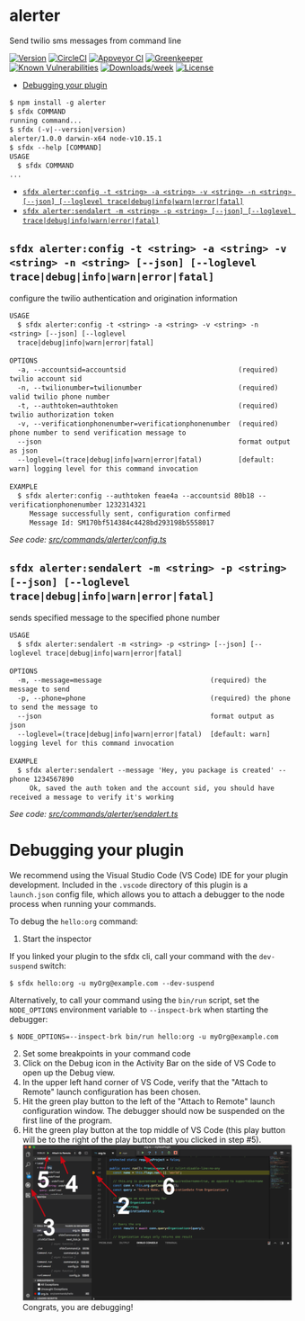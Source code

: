 alerter
=======

Send twilio sms messages from command line

[![Version](https://img.shields.io/npm/v/alerter.svg)](https://npmjs.org/package/alerter)
[![CircleCI](https://circleci.com/gh/dcarroll/alerter/tree/master.svg?style=shield)](https://circleci.com/gh/dcarroll/alerter/tree/master)
[![Appveyor CI](https://ci.appveyor.com/api/projects/status/github/dcarroll/alerter?branch=master&svg=true)](https://ci.appveyor.com/project/heroku/alerter/branch/master)
[![Greenkeeper](https://badges.greenkeeper.io/dcarroll/alerter.svg)](https://greenkeeper.io/)
[![Known Vulnerabilities](https://snyk.io/test/github/dcarroll/alerter/badge.svg)](https://snyk.io/test/github/dcarroll/alerter)
[![Downloads/week](https://img.shields.io/npm/dw/alerter.svg)](https://npmjs.org/package/alerter)
[![License](https://img.shields.io/npm/l/alerter.svg)](https://github.com/dcarroll/alerter/blob/master/package.json)

<!-- toc -->
* [Debugging your plugin](#debugging-your-plugin)
<!-- tocstop -->
<!-- install -->
<!-- usage -->
```sh-session
$ npm install -g alerter
$ sfdx COMMAND
running command...
$ sfdx (-v|--version|version)
alerter/1.0.0 darwin-x64 node-v10.15.1
$ sfdx --help [COMMAND]
USAGE
  $ sfdx COMMAND
...
```
<!-- usagestop -->
<!-- commands -->
* [`sfdx alerter:config -t <string> -a <string> -v <string> -n <string> [--json] [--loglevel trace|debug|info|warn|error|fatal]`](#sfdx-alerterconfig--t-string--a-string--v-string--n-string---json---loglevel-tracedebuginfowarnerrorfatal)
* [`sfdx alerter:sendalert -m <string> -p <string> [--json] [--loglevel trace|debug|info|warn|error|fatal]`](#sfdx-alertersendalert--m-string--p-string---json---loglevel-tracedebuginfowarnerrorfatal)

## `sfdx alerter:config -t <string> -a <string> -v <string> -n <string> [--json] [--loglevel trace|debug|info|warn|error|fatal]`

configure the twilio authentication and origination information

```
USAGE
  $ sfdx alerter:config -t <string> -a <string> -v <string> -n <string> [--json] [--loglevel 
  trace|debug|info|warn|error|fatal]

OPTIONS
  -a, --accountsid=accountsid                            (required) twilio account sid
  -n, --twilionumber=twilionumber                        (required) valid twilio phone number
  -t, --authtoken=authtoken                              (required) twilio authorization token
  -v, --verificationphonenumber=verificationphonenumber  (required) phone number to send verification message to
  --json                                                 format output as json
  --loglevel=(trace|debug|info|warn|error|fatal)         [default: warn] logging level for this command invocation

EXAMPLE
  $ sfdx alerter:config --authtoken feae4a --accountsid 80b18 --verificationphonenumber 1232314321
     Message successfully sent, configuration confirmed 
     Message Id: SM170bf514384c4428bd293198b5558017
```

_See code: [src/commands/alerter/config.ts](https://github.com/dcarroll/alerter/blob/v1.0.0/src/commands/alerter/config.ts)_

## `sfdx alerter:sendalert -m <string> -p <string> [--json] [--loglevel trace|debug|info|warn|error|fatal]`

sends specified message to the specified phone number

```
USAGE
  $ sfdx alerter:sendalert -m <string> -p <string> [--json] [--loglevel trace|debug|info|warn|error|fatal]

OPTIONS
  -m, --message=message                           (required) the message to send
  -p, --phone=phone                               (required) the phone to send the message to
  --json                                          format output as json
  --loglevel=(trace|debug|info|warn|error|fatal)  [default: warn] logging level for this command invocation

EXAMPLE
  $ sfdx alerter:sendalert --message 'Hey, you package is created' --phone 1234567890
     Ok, saved the auth token and the account sid, you should have received a message to verify it's working
```

_See code: [src/commands/alerter/sendalert.ts](https://github.com/dcarroll/alerter/blob/v1.0.0/src/commands/alerter/sendalert.ts)_
<!-- commandsstop -->
<!-- debugging-your-plugin -->
# Debugging your plugin
We recommend using the Visual Studio Code (VS Code) IDE for your plugin development. Included in the `.vscode` directory of this plugin is a `launch.json` config file, which allows you to attach a debugger to the node process when running your commands.

To debug the `hello:org` command: 
1. Start the inspector
  
If you linked your plugin to the sfdx cli, call your command with the `dev-suspend` switch: 
```sh-session
$ sfdx hello:org -u myOrg@example.com --dev-suspend
```
  
Alternatively, to call your command using the `bin/run` script, set the `NODE_OPTIONS` environment variable to `--inspect-brk` when starting the debugger:
```sh-session
$ NODE_OPTIONS=--inspect-brk bin/run hello:org -u myOrg@example.com
```

2. Set some breakpoints in your command code
3. Click on the Debug icon in the Activity Bar on the side of VS Code to open up the Debug view.
4. In the upper left hand corner of VS Code, verify that the "Attach to Remote" launch configuration has been chosen.
5. Hit the green play button to the left of the "Attach to Remote" launch configuration window. The debugger should now be suspended on the first line of the program. 
6. Hit the green play button at the top middle of VS Code (this play button will be to the right of the play button that you clicked in step #5).
<br><img src=".images/vscodeScreenshot.png" width="480" height="278"><br>
Congrats, you are debugging!
